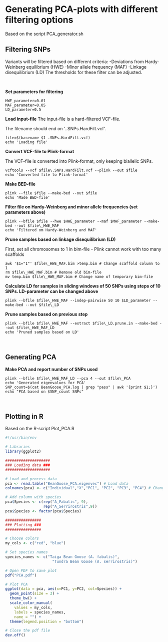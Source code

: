 # Generating PCA-plots with different filtering options
Based on the script PCA_generator.sh
## Filtering SNPs
Variants will be filtered based on different criteria:
-Deviations from Hardy-Weinberg equilibrium (HWE)
-Minor allele frequency (MAF)
-Linkage disequilibrium (LD)
The thresholds for these filter can be adjusted.

&nbsp;

**Set parameters for filtering**
```
HWE_parameter=0.01
MAF_parameter=0.05
LD_parameter=0.5
```

**Load input-file**
The input-file is a hard-filtered VCF-file. 

The filename should end on '..SNPs.HardFilt.vcf'.
```
file=$(basename $1 .SNPs.HardFilt.vcf)
echo 'Loading file'
```

**Convert VCF-file to Plink-format**

The VCF-file is converted into Plink-format, only keeping biallelic SNPs.
```
vcftools --vcf $file\.SNPs.HardFilt.vcf --plink --out $file
echo 'Converted file to Plink-format'
```

**Make BED-file**
```
plink --file $file --make-bed --out $file
echo 'Made BED-file'
```

**Filter file on Hardy-Weinberg and minor allele frequencies (set parameters above)**
```
plink --bfile $file --hwe $HWE_parameter --maf $MAF_parameter --make-bed --out $file\_HWE_MAF
echo 'Filtered om Hardy-Weinberg and MAF'
```

**Prune samples based on linkage disequilibrium (LD)**

First, set all chromosomes to 1 in bim-file - Plink cannot work with too many scaffolds
```
awk '$1="1"' $file\_HWE_MAF.bim >temp.bim # Change scaffold column to 1
rm $file\_HWE_MAF.bim # Remove old bim-file
mv temp.bim $file\_HWE_MAF.bim # Change name of temporary bim-file
```

**Calculate LD for samples in sliding windows of 50 SNPs using steps of 10 SNPs. LD-parameter can be changed above**
```
plink --bfile $file\_HWE_MAF --indep-pairwise 50 10 $LD_parameter --make-bed --out $file\_LD
```

**Prune samples based on previous step**
```
plink --bfile $file\_HWE_MAF --extract $file\_LD.prune.in --make-bed --out $file\_HWE_MAF_LD
echo 'Pruned samples based on LD'
```

&nbsp;

## Generating PCA
**Make PCA and report number of SNPs used**
```
plink --bfile $file\_HWE_MAF_LD --pca 4 --out $file\_PCA
echo 'Generated eigenvalues for PCA'
SNP_count=$(cat BeanGoose_PCA.log | grep "pass" | awk '{print $1;}')
echo "PCA based on $SNP_count SNPs"
```

&nbsp;

## Plotting in R
Based on the R-script Plot_PCA.R
```R
#!/usr/bin/env

# Libraries
library(ggplot2)

####################
### Loading data ###
####################

# Load and process data
pca <- read.table("BeanGoose_PCA.eigenvec") # Load data
colnames(pca) <- c("Individual","X","PC1", "PC2", "PC3", "PC4") # Change column names

# Add column with species
pca$Species <- c(rep("A_Fabalis", 9),
                 rep("A_Serrirostris",9))
pca$Species <- factor(pca$Species)

################
### Plotting ###
################

# Choose colors
my_cols <- c("red", "blue")

# Set species names
species_names <- c("Taiga Bean Goose (A. fabalis)",
                     "Tundra Bean Goose (A. serrirostris)")

# Open PDF to save plot
pdf("PCA.pdf")

# Plot PCA
ggplot(data = pca, aes(x=PC1, y=PC2, col=Species)) +
  geom_point(size = 3) +
  theme_bw() +
  scale_color_manual(
    values = my_cols,
    labels = species_names,
    name = "") +
  theme(legend.position = "bottom")

# Close the pdf file
dev.off()
```
